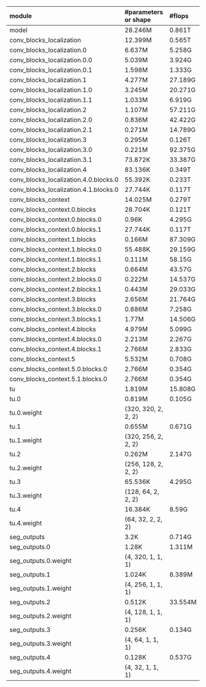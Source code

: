 | module                                   | #parameters or shape   | #flops     |
|:-----------------------------------------|:-----------------------|:-----------|
| model                                    | 28.246M                | 0.861T     |
|  conv_blocks_localization                |  12.399M               |  0.565T    |
|   conv_blocks_localization.0             |   6.637M               |   5.258G   |
|    conv_blocks_localization.0.0          |    5.039M              |    3.924G  |
|    conv_blocks_localization.0.1          |    1.598M              |    1.333G  |
|   conv_blocks_localization.1             |   4.277M               |   27.189G  |
|    conv_blocks_localization.1.0          |    3.245M              |    20.271G |
|    conv_blocks_localization.1.1          |    1.033M              |    6.919G  |
|   conv_blocks_localization.2             |   1.107M               |   57.211G  |
|    conv_blocks_localization.2.0          |    0.836M              |    42.422G |
|    conv_blocks_localization.2.1          |    0.271M              |    14.789G |
|   conv_blocks_localization.3             |   0.295M               |   0.126T   |
|    conv_blocks_localization.3.0          |    0.221M              |    92.375G |
|    conv_blocks_localization.3.1          |    73.872K             |    33.387G |
|   conv_blocks_localization.4             |   83.136K              |   0.349T   |
|    conv_blocks_localization.4.0.blocks.0 |    55.392K             |    0.233T  |
|    conv_blocks_localization.4.1.blocks.0 |    27.744K             |    0.117T  |
|  conv_blocks_context                     |  14.025M               |  0.279T    |
|   conv_blocks_context.0.blocks           |   28.704K              |   0.121T   |
|    conv_blocks_context.0.blocks.0        |    0.96K               |    4.295G  |
|    conv_blocks_context.0.blocks.1        |    27.744K             |    0.117T  |
|   conv_blocks_context.1.blocks           |   0.166M               |   87.309G  |
|    conv_blocks_context.1.blocks.0        |    55.488K             |    29.159G |
|    conv_blocks_context.1.blocks.1        |    0.111M              |    58.15G  |
|   conv_blocks_context.2.blocks           |   0.664M               |   43.57G   |
|    conv_blocks_context.2.blocks.0        |    0.222M              |    14.537G |
|    conv_blocks_context.2.blocks.1        |    0.443M              |    29.033G |
|   conv_blocks_context.3.blocks           |   2.656M               |   21.764G  |
|    conv_blocks_context.3.blocks.0        |    0.886M              |    7.258G  |
|    conv_blocks_context.3.blocks.1        |    1.77M               |    14.506G |
|   conv_blocks_context.4.blocks           |   4.979M               |   5.099G   |
|    conv_blocks_context.4.blocks.0        |    2.213M              |    2.267G  |
|    conv_blocks_context.4.blocks.1        |    2.766M              |    2.833G  |
|   conv_blocks_context.5                  |   5.532M               |   0.708G   |
|    conv_blocks_context.5.0.blocks.0      |    2.766M              |    0.354G  |
|    conv_blocks_context.5.1.blocks.0      |    2.766M              |    0.354G  |
|  tu                                      |  1.819M                |  15.808G   |
|   tu.0                                   |   0.819M               |   0.105G   |
|    tu.0.weight                           |    (320, 320, 2, 2, 2) |            |
|   tu.1                                   |   0.655M               |   0.671G   |
|    tu.1.weight                           |    (320, 256, 2, 2, 2) |            |
|   tu.2                                   |   0.262M               |   2.147G   |
|    tu.2.weight                           |    (256, 128, 2, 2, 2) |            |
|   tu.3                                   |   65.536K              |   4.295G   |
|    tu.3.weight                           |    (128, 64, 2, 2, 2)  |            |
|   tu.4                                   |   16.384K              |   8.59G    |
|    tu.4.weight                           |    (64, 32, 2, 2, 2)   |            |
|  seg_outputs                             |  3.2K                  |  0.714G    |
|   seg_outputs.0                          |   1.28K                |   1.311M   |
|    seg_outputs.0.weight                  |    (4, 320, 1, 1, 1)   |            |
|   seg_outputs.1                          |   1.024K               |   8.389M   |
|    seg_outputs.1.weight                  |    (4, 256, 1, 1, 1)   |            |
|   seg_outputs.2                          |   0.512K               |   33.554M  |
|    seg_outputs.2.weight                  |    (4, 128, 1, 1, 1)   |            |
|   seg_outputs.3                          |   0.256K               |   0.134G   |
|    seg_outputs.3.weight                  |    (4, 64, 1, 1, 1)    |            |
|   seg_outputs.4                          |   0.128K               |   0.537G   |
|    seg_outputs.4.weight                  |    (4, 32, 1, 1, 1)    |            |